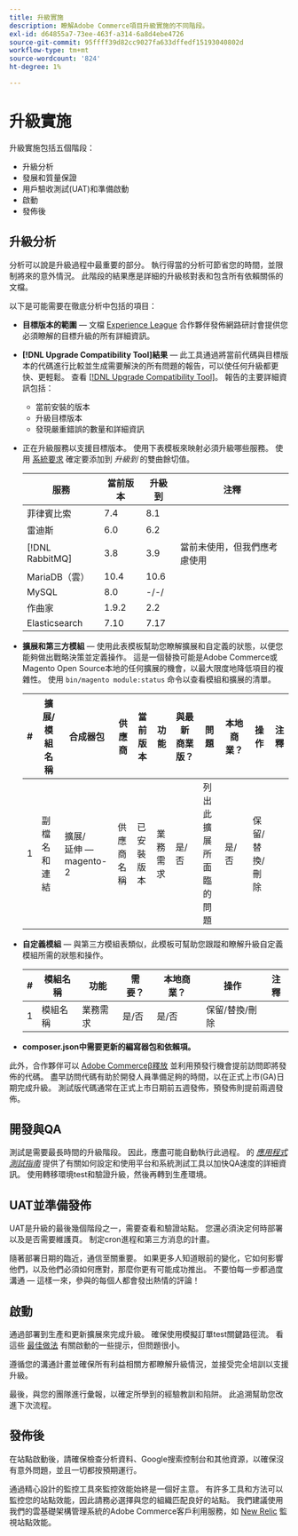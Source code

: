 ```yaml
---
title: 升級實施
description: 瞭解Adobe Commerce項目升級實施的不同階段。
exl-id: d64855a7-73ee-463f-a314-6a8d4ebe4726
source-git-commit: 95ffff39d82cc9027fa633dffedf15193040802d
workflow-type: tm+mt
source-wordcount: '824'
ht-degree: 1%

---
```


# 升級實施

升級實施包括五個階段：

- 升級分析
- 發展和質量保證
- 用戶驗收測試(UAT)和準備啟動
- 啟動
- 發佈後

## 升級分析

分析可以說是升級過程中最重要的部分。 執行得當的分析可節省您的時間，並限制將來的意外情況。 此階段的結果應是詳細的升級核對表和包含所有依賴關係的文檔。

以下是可能需要在徹底分析中包括的項目：

- **目標版本的範圍** — 文檔 [Experience League](../../release/release-notes/overview.md) 合作夥伴發佈網路研討會提供您必須瞭解的目標升級的所有詳細資訊。

- **[!DNL Upgrade Compatibility Tool]結果** — 此工具通過將當前代碼與目標版本的代碼進行比較並生成需要解決的所有問題的報告，可以使任何升級都更快、更輕鬆。 查看 [[!DNL Upgrade Compatibility Tool]](../upgrade-compatibility-tool/overview.md)。 報告的主要詳細資訊包括：

   - 當前安裝的版本
   - 升級目標版本
   - 發現嚴重錯誤的數量和詳細資訊

- 正在升級服務以支援目標版本。 使用下表模板來映射必須升級哪些服務。 使用 [系統要求](../../installation/system-requirements.md) 確定要添加到 _升級到_ 的雙曲餘切值。


   | 服務 | 當前版本 | 升級到 | 注釋 |
   |-----------------|-----------------|------------|----------------------------------------------------------|
   | 菲律賓比索 | 7.4 | 8.1 |  |
   | 雷迪斯 | 6.0 | 6.2 |  |
   | [!DNL RabbitMQ] | 3.8 | 3.9 | 當前未使用，但我們應考慮使用 |
   | MariaDB（雲） | 10.4 | 10.6 |  |
   | MySQL | 8.0 | -/-/ |  |
   | 作曲家 | 1.9.2 | 2.2 |  |
   | Elasticsearch | 7.10 | 7.17 |  |

- **擴展和第三方模組** — 使用此表模板幫助您瞭解擴展和自定義的狀態，以便您能夠做出戰略決策並定義操作。 這是一個替換可能是Adobe Commerce或Magento Open Source本地的任何擴展的機會，以最大限度地降低項目的複雜性。 使用 `bin/magento module:status` 命令以查看模組和擴展的清單。

   | # | 擴展/<br>模組名稱 | 合成器包 | 供應商 | 當前版本 | 功能 | 與最新<br>商業版？ | 問題 | 本地商業？ | 操作 | 注釋 |
   |---|-----------------------------|------------------------------------|-------------|-------------------|-----------------------|---------------------------------------------|--------------------------------------------------|---------------------|-------------------------|-------|
   | 1 | 副檔名和連結 | 擴展/<br>延伸 — magento-2 | 供應商名稱 | 已安裝版本 | 業務需求 | 是/否 | 列出此擴展所面臨的問題 | 是/否 | 保留/替換/<br>刪除 |  |

- **自定義模組** — 與第三方模組表類似，此模板可幫助您跟蹤和瞭解升級自定義模組所需的狀態和操作。

   | # | 模組名稱 | 功能 | 需要？ | 本地商業？ | 操作 | 注釋 |
   |---|--------------|-----------------------|-----------|---------------------|---------------------|-------|
   | 1 | 模組名稱 | 業務需求 | 是/否 | 是/否 | 保留/替換/刪除 |  |

- **composer.json中需要更新的編寫器包和依賴項。**

此外，合作夥伴可以 [Adobe Commerceβ釋放](../../release/beta.md) 並利用預發行機會提前訪問即將發佈的代碼。 盡早訪問代碼有助於開發人員準備足夠的時間，以在正式上市(GA)日期完成升級。 測試版代碼通常在正式上市日期前五週發佈，預發佈則提前兩週發佈。

## 開發與QA

測試是需要最長時間的升級階段。 因此，應盡可能自動執行此過程。 的 _[應用程式測試指南](https://developer.adobe.com/commerce/testing/guide/)_ 提供了有關如何設定和使用平台和系統測試工具以加快QA速度的詳細資訊。 使用轉移環境test和驗證升級，然後再轉到生產環境。

## UAT並準備發佈

UAT是升級的最後幾個階段之一，需要查看和驗證站點。 您還必須決定何時部署以及是否需要維護頁。 制定cron進程和第三方消息的計畫。

隨著部署日期的臨近，通信至關重要。 如果更多人知道眼前的變化，它如何影響他們，以及他們必須如何應對，那麼你更有可能成功推出。 不要怕每一步都過度溝通 — 這樣一來，參與的每個人都會發出熱情的評論！

## 啟動

通過部署到生產和更新擴展來完成升級。 確保使用模擬訂單test關鍵路徑流。 看這些 [最佳做法](../prepare/best-practices.md) 有關啟動的一些提示，但問題很小。

遵循您的溝通計畫並確保所有利益相關方都瞭解升級情況，並接受完全培訓以支援升級。

最後，與您的團隊進行彙報，以確定所學到的經驗教訓和陷阱。 此追溯幫助您改進下次流程。

## 發佈後

在站點啟動後，請確保檢查分析資料、Google搜索控制台和其他資源，以確保沒有意外問題，並且一切都按預期運行。

通過精心設計的監控工具來監控效能始終是一個好主意。 有許多工具和方法可以監控您的站點效能，因此請務必選擇與您的組織匹配良好的站點。 我們建議使用我們的雲基礎架構管理系統的Adobe Commerce客戶利用服務，如 [New Relic](https://experienceleague.adobe.com/docs/commerce-cloud-service/user-guide/monitor/new-relic.html) 監視站點效能。
